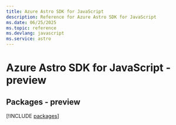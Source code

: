 ```yaml
---
title: Azure Astro SDK for JavaScript
description: Reference for Azure Astro SDK for JavaScript
ms.date: 06/25/2025
ms.topic: reference
ms.devlang: javascript
ms.service: astro
---
```

# Azure Astro SDK for JavaScript - preview
## Packages - preview
[!INCLUDE [packages](astro-index.md)]